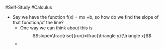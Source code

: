 #Self-Study #Calculus 
- Say we have the function f(x) = mx +b, so how do we find the slope of that function/of the line?
	- One way we can think about this is $$slope=\frac{rise}{run}=\frac{\triangle y}{\triangle x}$$
	- 